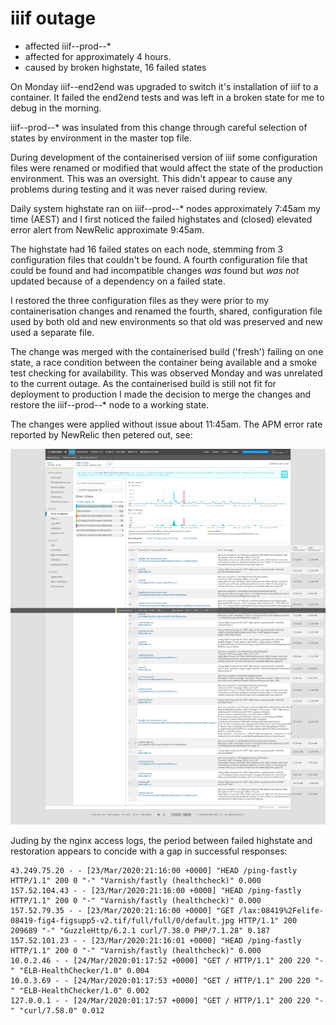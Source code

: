 # iiif outage

* affected iiif--prod--* 
* affected for approximately 4 hours.
* caused by broken highstate, 16 failed states

On Monday iiif--end2end was upgraded to switch it's installation of iiif to a container. It failed the end2end tests 
and was left in a broken state for me to debug in the morning.

iiif--prod--* was insulated from this change through careful selection of states by environment in the master top file.

During development of the containerised version of iiif some configuration files were renamed or modified that would 
affect the state of the production environment. This was an oversight. This didn't appear to cause any problems during 
testing and it was never raised during review.

Daily system highstate ran on iiif--prod--* nodes approximately 7:45am my time (AEST) and I first noticed the failed 
highstates and (closed) elevated error alert from NewRelic approximate 9:45am.

The highstate had 16 failed states on each node, stemming from 3 configuration files that couldn't be found. A fourth 
configuration file that could be found and had incompatible changes *was* found but *was not* updated because of a 
dependency on a failed state.

I restored the three configuration files as they were prior to my containerisation changes and renamed the fourth, 
shared, configuration file used by both old and new environments so that old was preserved and new used a separate file.

The change was merged with the containerised build ('fresh') failing on one state, a race condition between the 
container being available and a smoke test checking for availability. This was observed Monday and was unrelated to
the current outage. As the containerised build is still not fit for deployment to production I made the decision to 
merge the changes and restore the iiif--prod--* node to a working state.

The changes were applied without issue about 11:45am. The APM error rate reported by NewRelic then petered out, see:

![2020-03-24--12.39.33--rpm.newrelic.com--6018f10fa699.png](./2020-03-24--12.39.33--rpm.newrelic.com--6018f10fa699.png)

Juding by the nginx access logs, the period between failed highstate and restoration appears to concide with a gap in
successful responses:


```
43.249.75.20 - - [23/Mar/2020:21:16:00 +0000] "HEAD /ping-fastly HTTP/1.1" 200 0 "-" "Varnish/fastly (healthcheck)" 0.000
157.52.104.43 - - [23/Mar/2020:21:16:00 +0000] "HEAD /ping-fastly HTTP/1.1" 200 0 "-" "Varnish/fastly (healthcheck)" 0.000
157.52.79.35 - - [23/Mar/2020:21:16:00 +0000] "GET /lax:08419%2Felife-08419-fig4-figsupp5-v2.tif/full/full/0/default.jpg HTTP/1.1" 200 209689 "-" "GuzzleHttp/6.2.1 curl/7.38.0 PHP/7.1.28" 0.187
157.52.101.23 - - [23/Mar/2020:21:16:01 +0000] "HEAD /ping-fastly HTTP/1.1" 200 0 "-" "Varnish/fastly (healthcheck)" 0.000
10.0.2.46 - - [24/Mar/2020:01:17:52 +0000] "GET / HTTP/1.1" 200 220 "-" "ELB-HealthChecker/1.0" 0.004
10.0.3.69 - - [24/Mar/2020:01:17:53 +0000] "GET / HTTP/1.1" 200 220 "-" "ELB-HealthChecker/1.0" 0.002
127.0.0.1 - - [24/Mar/2020:01:17:57 +0000] "GET / HTTP/1.1" 200 220 "-" "curl/7.58.0" 0.012
```


